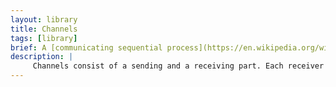 ```yaml
---
layout: library
title: Channels
tags: [library]
brief: A [communicating sequential process](https://en.wikipedia.org/wiki/Communicating_sequential_processes) (CSP) that realizes processing graphs. Channels execute tasks on dedicated executors.
description: |
     Channels consist of a sending and a receiving part. Each receiver has an attached process that gets executed when a value is send through. It is possible to split, join, zip and merge channels. Each processing node is associated with a [process](process/index.html).
---
```

